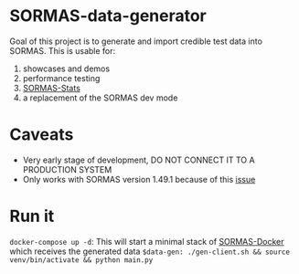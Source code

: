 # SORMAS-data-generator
Goal of this project is to generate and import credible test data into SORMAS. This is usable for:
1. showcases and demos
1. performance testing
1. [SORMAS-Stats](https://github.com/hzi-braunschweig/SORMAS-Stats)
1. a replacement of the SORMAS dev mode

# Caveats
* Very early stage of development, DO NOT CONNECT IT TO A PRODUCTION SYSTEM
* Only works with SORMAS version 1.49.1 because of this [issue](https://github.com/hzi-braunschweig/SORMAS-Project/issues/3293)


# Run it
`docker-compose up -d`: This will start a minimal stack of [SORMAS-Docker](https://github.com/hzi-braunschweig/SORMAS-Docker) which receives the generated data
`$data-gen: ./gen-client.sh && source venv/bin/activate && python main.py`
 